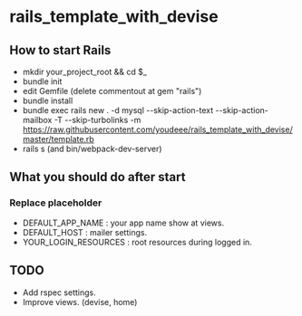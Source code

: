 # rails_template_with_devise
## How to start Rails
- mkdir your_project_root && cd $_
- bundle init
- edit Gemfile (delete commentout at gem "rails")
- bundle install
- bundle exec rails new . -d mysql --skip-action-text --skip-action-mailbox -T --skip-turbolinks -m https://raw.githubusercontent.com/youdeee/rails_template_with_devise/master/template.rb
- rails s (and bin/webpack-dev-server)

## What you should do after start
### Replace placeholder
- DEFAULT_APP_NAME : your app name show at views.
- DEFAULT_HOST : mailer settings.
- YOUR_LOGIN_RESOURCES : root resources during logged in.

## TODO
- Add rspec settings.
- Improve views. (devise, home)
